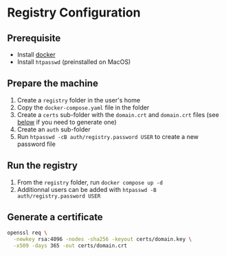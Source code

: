 # Registry Configuration

## Prerequisite

- Install [docker](https://www.docker.com/)
- Install `htpasswd` (preinstalled on MacOS)

## Prepare the machine

1. Create a `registry` folder in the user's home
2. Copy the `docker-compose.yaml` file in the folder
3. Create a `certs` sub-folder with the `domain.crt` and `domain.crt` files (see [below](#generate-a-certificate) if you need to generate one)
4. Create an `auth` sub-folder
5. Run `htpasswd -cB auth/registry.password USER` to create a new password file

## Run the registry

1. From the `registry` folder, run `docker compose up -d`
2. Additionnal users can be added with `htpasswd -B auth/registry.password USER`

## Generate a certificate

```sh
openssl req \
  -newkey rsa:4096 -nodes -sha256 -keyout certs/domain.key \
  -x509 -days 365 -out certs/domain.crt
```